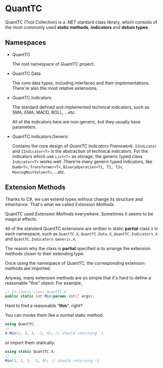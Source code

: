 # QuantTC

QuantTC (Tool Collection) is a .NET stardard class library, which consists of the most commonly used **static methods**, **indicators** and **datum types**.

## Namespaces

+ QuantTC
  
  The root namespace of QuantTC project.

+ QuantTC.Data

  The core data types, including interfaces and their implementations. There're also the most relative extensions.

+ QuantTC.Indicators

  The stardard defined and implemented technical indicators, such as SMA, EMA, MACD, BOLL, ...etc.

  All of the indicators here are non-generic, but they usually have parameters.

+ QuantTC.Indicators.Generic

  Contains the core design of *QuantTC Indicators Framework*. `IIndicator` and `IIndicator<T>` is the abstraction of technical indicators. For the indicators which use `List<T>` as storage, the generic typed class `Indicator<T>` works well .There're many generic typed indicators, like `Dumb<T>`, `Transformer<T>`, `BinaryOperation<T1, T2, T3>`, `MovingMostValue<T>`, ...etc.

## Extension Methods

Thanks to C#, we can extend types without change its structure and inheritance. That's what we called *Extension Methods*

QuantTC used *Extension Methods* everywhere. Sometimes it seems to be magical effects.

All of the standard QuantTC extensions are written in static **partial** class `X` in each namespace, such as `QuantTC.X`, `QuantTC.Data.X`, `QuantTC.Indicators.X` and `QuantTC.Indicators.Generic.X`.

The reason why the class is **partial** specified is to arrange the extension methods closer to their extending type.

Once using the namespace of QuantTC, the corresponding extension methods are imported.

Anyway, many extension methods are so simple that it's hard to define a reasonable "this" object. For example,

```c#
// In static class QuantTC.X
public static int Min(params int[] args);
```

Hard to find a reasonable "**this**", right?

You can invoke them like a normal static method.

```c#
using QuantTC;
// ...
X.Min(1, 2, 3, -1, 4); // should returning -1
```

or import them statically:

```c#
using static QuantTC.X;
// ...
Min(1, 2, 3, -1, 4); // should returning -1
```